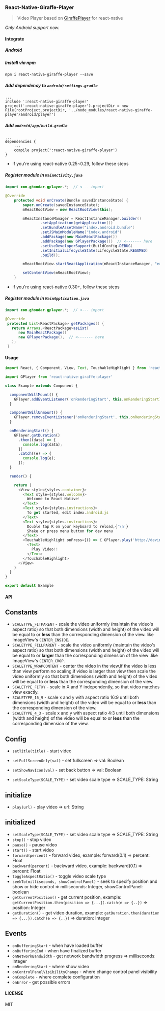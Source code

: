### React-Native-Giraffe-Player

> Video Player based on [GiraffePlayer](https://github.com/tcking/GiraffePlayer) for react-native

*Only Android support now.*

#### Integrate

##### Android

##### Install via npm
`npm i react-native-giraffe-player --save`

##### Add dependency to `android/settings.gradle`
```
...
include ':react-native-giraffe-player'
project(':react-native-giraffe-player').projectDir = new File(rootProject.projectDir, '../node_modules/react-native-giraffe-player/android/player')
```

##### Add `android/app/build.gradle`
```
...
dependencies {
    ...
    compile project(':react-native-giraffe-player')
}
```

* If you're using react-native 0.25~0.29, follow these steps
##### Register module in `MainActivity.java`
```Java
import com.ghondar.gplayer.*;  // <--- import

@Override
    protected void onCreate(Bundle savedInstanceState) {
        super.onCreate(savedInstanceState);
        mReactRootView = new ReactRootView(this);

        mReactInstanceManager = ReactInstanceManager.builder()
                .setApplication(getApplication())
                .setBundleAssetName("index.android.bundle")
                .setJSMainModuleName("index.android")
                .addPackage(new MainReactPackage())
                .addPackage(new GPlayerPackage())  // <------- here
                .setUseDeveloperSupport(BuildConfig.DEBUG)
                .setInitialLifecycleState(LifecycleState.RESUMED)
                .build();

        mReactRootView.startReactApplication(mReactInstanceManager, "example", null);

        setContentView(mReactRootView);
    }
```

* If you're using react-native 0.30+, follow these steps
##### Register module in `MainApplication.java`
```Java
import com.ghondar.gplayer.*;  // <--- import

@Override
 protected List<ReactPackage> getPackages() {
   return Arrays.<ReactPackage>asList(
      new MainReactPackage()
      new GPlayerPackage(),  // <------- here
   );
 }
```

#### Usage

```Javascript
import React, { Component, View, Text, TouchableHighlight } from 'react-native'

import GPlayer from 'react-native-giraffe-player'

class Example extends Component {

  componentWillMount() {
    GPlayer.addEventListener('onRenderingStart', this.onRenderingStart);
  }

  componentWillUnmount() {
    GPlayer.removeEventListener('onRenderingStart', this.onRenderingStart);
  }

  onRenderingStart() {
    GPlayer.getDuration()
      .then((data) => {
        console.log(data);
      })
      .catch((e) => {
        console.log(e);
      });
  }

  render() {

    return (
      <View style={styles.container}>
        <Text style={styles.welcome}>
          Welcome to React Native!
        </Text>
        <Text style={styles.instructions}>
          To get started, edit index.android.js
        </Text>
        <Text style={styles.instructions}>
          Double tap R on your keyboard to reload,{'\n'}
          Shake or press menu button for dev menu
        </Text>
        <TouchableHighlight onPress={() => { GPlayer.play('http://devimages.apple.com/iphone/samples/bipbop/bipbopall.m3u8'); }}>
          <Text>
            Play Video!!
          </Text>
        </TouchableHighlight>
      </View>
    )
  }
}

export default Example

```

#### API
## Constants
* `SCALETYPE_FITPARENT` - scale the video uniformly (maintain the video's aspect ratio) so that both dimensions (width and height) of the video will be equal to or **less** than the corresponding dimension of the view. like ImageView's `CENTER_INSIDE`.
* `SCALETYPE_FILLPARENT` - scale the video uniformly (maintain the video's aspect ratio) so that both dimensions (width and height) of the video will be equal to or **larger** than the corresponding dimension of the view .like ImageView's `CENTER_CROP`.
* `SCALETYPE_WRAPCONTENT` - center the video in the view,if the video is less than view perform no scaling,if video is larger than view then scale the video uniformly so that both dimensions (width and height) of the video will be equal to or **less** than the corresponding dimension of the view.
* `SCALETYPE_FITXY` - scale in X and Y independently, so that video matches view exactly.
* `SCALETYPE_16_9` - scale x and y with aspect ratio 16:9 until both dimensions (width and height) of the video will be equal to or **less** than the corresponding dimension of the view.
* `SCALETYPE_4_3` - scale x and y with aspect ratio 4:3 until both dimensions (width and height) of the video will be equal to or **less** than the corresponding dimension of the view.

## Config
* `setTitle(title)` - start video
* `setFullScreenOnly(val)` - set fullscreen => val: Boolean
* `setShowNavIcon(val)` - set back button => val: Boolean

* `setScaleType(SCALE_TYPE)` - set video scale type => SCALE_TYPE: String

## initialize
* `play(url)` - play video => url: String

## initialized
* `setScaleType(SCALE_TYPE)` - set video scale type => SCALE_TYPE: String
* `stop()` - stop video
* `pause()` - pause video
* `start()` - start video
* `forward(percent)` - forward video, example: forward(0.1) => percent: Float
* `backward(percent)` - backward video, example: backward(0.1) => percent: Float
* `toggleAspectRatio()` - toggle video scale type
* `seekTo(milliseconds, showControlPanel)` - seek to specify position and show or hide control => milliseconds: Integer, showControlPanel: boolean
* `getCurrentPosition()` - get current position, example: `getCurrentPosition.then(position => {...}).catch(e => {..})` => position: Integer
* `getDuration()` - get video duration, example: `getDuration.then(duration => {...}).catch(e => {..})` => duration: Integer

## Events
* `onBufferingStart` - when have loaded buffer
* `onBufferingEnd`  - when have finalized buffer
* `onNetworkBandwidth` - get network bandwidth progress => milliseconds: Integer
* `onRenderingStart` - where show video
* `onControlPanelVisibilityChange` - where change control panel visibility
* `onComplete` - where complete configuration
* `onError` - get possible errors

#### LICENSE
MIT
